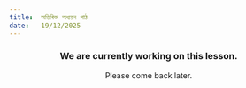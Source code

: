 ```yaml
---
title:  অতিৰিক্ত অধ্যয়ন পাঠ
date:   19/12/2025
---
```


### <center>We are currently working on this lesson.</center>
<center>Please come back later.</center>